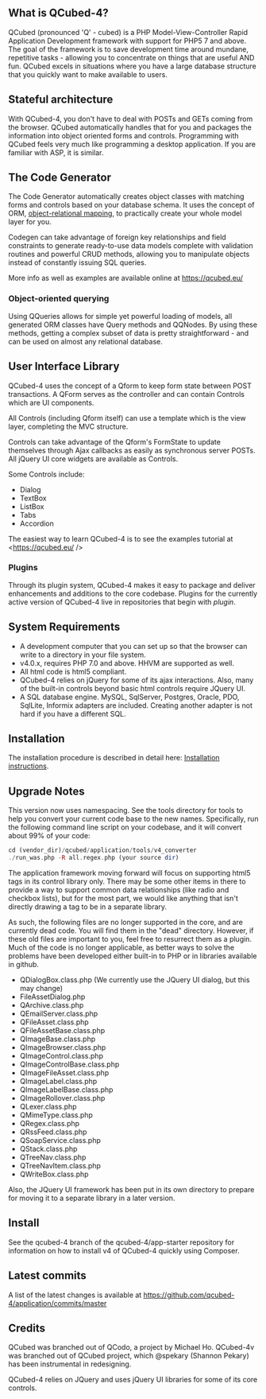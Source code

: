 ## What is QCubed-4?

QCubed (pronounced 'Q' - cubed) is a PHP Model-View-Controller Rapid Application Development framework with support for PHP5 7 and above. The goal of the framework is to save development time around mundane, repetitive tasks - allowing you to concentrate on things that are useful AND fun. QCubed excels in situations where you have a large database structure that you quickly want to make available to users.

## Stateful architecture

With QCubed-4, you don't have to deal with POSTs and GETs coming from the browser. QCubed automatically handles that for you and packages the information into object oriented forms and controls. Programming with QCubed feels very much like programming a desktop application. If you are familiar with ASP, it is similar.

## The Code Generator

The Code Generator automatically creates object classes with matching forms and controls based on your database schema. It uses the concept of ORM, [object-relational mapping](http://en.wikipedia.org/wiki/Object-relational_mapping), to practically create your whole model layer for you.

Codegen can take advantage of foreign key relationships and field constraints to generate ready-to-use data models complete with validation routines and powerful CRUD methods, allowing you to manipulate objects instead of constantly issuing SQL queries.

More info as well as examples are available online at <https://qcubed.eu/>

### Object-oriented querying

Using QQueries allows for simple yet powerful loading of models, all generated ORM classes have Query methods and QQNodes. By using these methods, getting a complex subset of data is pretty straightforward - and can be used on almost any relational database.

## User Interface Library

QCubed-4 uses the concept of a Qform to keep form state between POST transactions. A QForm serves as the controller and can contain Controls which are UI components.

All Controls (including Qform itself) can use a template which is the view layer, completing the MVC structure.

Controls can take advantage of the Qform's FormState to update themselves through Ajax callbacks as easily as synchronous server POSTs. All jQuery UI core widgets are available as Controls.

Some Controls include:
- Dialog
- TextBox
- ListBox
- Tabs
- Accordion

The easiest way to learn QCubed-4 is to see the examples tutorial at <https://qcubed.eu/ />

### Plugins

Through its plugin system, QCubed-4 makes it easy to package and deliver enhancements and additions to the core codebase. Plugins for the currently active version of QCubed-4 live in repositories that begin with _plugin_. 

## System Requirements
* A development computer that you can set up so that the browser can write to a directory in your file system.
* v4.0.x, requires PHP 7.0 and above. HHVM are supported as well.
* All html code is html5 compliant.
* QCubed-4 relies on jQuery for some of its ajax interactions. Also, many of the built-in controls beyond basic html controls require JQuery UI.
* A SQL database engine. MySQL, SqlServer, Postgres, Oracle, PDO, SqlLite, Informix adapters are included. Creating another adapter is not hard if you have a different SQL.

## Installation

The installation procedure is described in detail here: [Installation instructions](https://github.com/qcubed-4/application/blob/master/INSTALL.md "Installation instructions").

## Upgrade Notes
This version now uses namespacing. See the tools directory for tools to help you
convert your current code base to the new names. Specifically, run the following command line script
on your codebase, and it will convert about 99% of your code:

```php
cd (vendor_dir)/qcubed/application/tools/v4_converter
./run_was.php -R all.regex.php (your source dir)
```

The application framework moving forward will focus on supporting html5 tags in its 
control library only. There may be some other items in there to provide a way to support
common data relationships (like radio and checkbox lists), but for the most part, we
would like anything that isn't directly drawing a tag to be in a separate library.

As such, the following files are no longer supported in the core, and are currently dead
code. You will find them in the "dead" directory. 
However, if these old files are important to you, feel free to resurrect them
as a plugin. Much of the code is no longer applicable, as better ways to solve the problems
have been developed either built-in to PHP or in libraries available in github.

* QDialogBox.class.php (We currently use the JQuery UI dialog, but this may change)
* FileAssetDialog.php
* QArchive.class.php
* QEmailServer.class.php
* QFileAsset.class.php
* QFileAssetBase.class.php
* QImageBase.class.php
* QImageBrowser.class.php
* QImageControl.class.php
* QImageControlBase.class.php
* QImageFileAsset.class.php
* QImageLabel.class.php
* QImageLabelBase.class.php
* QImageRollover.class.php
* QLexer.class.php
* QMimeType.class.php
* QRegex.class.php
* QRssFeed.class.php
* QSoapService.class.php
* QStack.class.php
* QTreeNav.class.php
* QTreeNavItem.class.php
* QWriteBox.class.php

Also, the JQuery UI framework has been put in its own directory to prepare
for moving it to a separate library in a later version.

## Install
See the qcubed-4 branch of the qcubed-4/app-starter repository for information on how to install v4 of QCubed-4 quickly using Composer.


## Latest commits

A list of the latest changes is available at https://github.com/qcubed-4/application/commits/master

## Credits

QCubed was branched out of QCodo, a project by Michael Ho. QCubed-4v was branched out of QCubed project, which @spekary (Shannon Pekary) has been instrumental in redesigning.

QCubed-4 relies on JQuery and uses jQuery UI libraries for some of its core controls.



